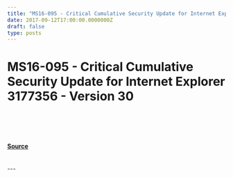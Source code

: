 ```yaml
---
title: "MS16-095 - Critical Cumulative Security Update for Internet Explorer 3177356 - Version 30"
date: 2017-09-12T17:00:00.0000000Z
draft: false
type: posts
---
```

# MS16-095 - Critical Cumulative Security Update for Internet Explorer 3177356 - Version 30

<br/>

<br/>

<br/>


#### [Source](https://technet.microsoft.com/en-us/library/security/MS16-095)

<br/>
---

